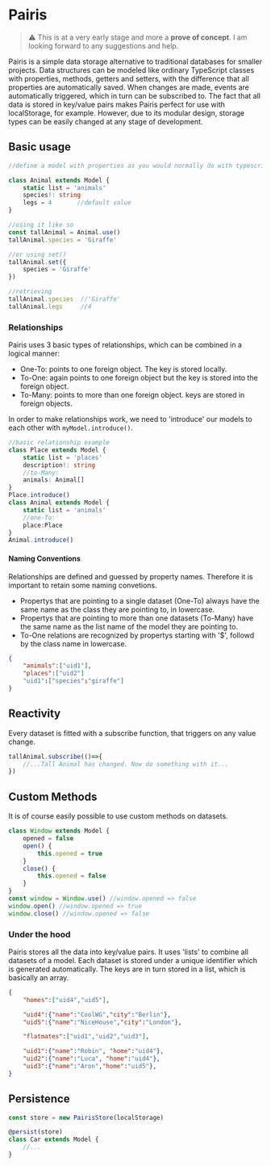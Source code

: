 # Pairis
<!-- Pairis is a simple alternative for using databases and ORMs in small-scale projects. It allows you to define models via TypeScript classes. All the data is stored into key:value pairs. This makes Pairis benificial to use it together with key:value  -->

> :warning: This is at a very early stage and more a **prove of concept**. I am looking forward to any suggestions and help.

Pairis is a simple data storage alternative to traditional databases for smaller projects. Data structures can be modeled like ordinary TypeScript classes with properties, methods, getters and setters, with the difference that all properties are automatically saved. When changes are made, events are automatically triggered, which in turn can be subscribed to. The fact that all data is stored in key/value pairs makes Pairis perfect for use with localStorage, for example. However, due to its modular design, storage types can be easily changed at any stage of development.

## Basic usage
```ts
//define a model with properties as you would normally do with typescript

class Animal extends Model {
    static list = 'animals'
    species!: string
    legs = 4       //default value
}

//using it like so
const tallAnimal = Animal.use()
tallAnimal.species = 'Giraffe'

//or using set()
tallAnimal.set({
    species = 'Giraffe'
})

//retrieving
tallAnimal.species  //'Giraffe'
tallAnimal.legs     //4
```

### Relationships
Pairis uses 3 basic types of relationships, which can be combined in a logical manner:
- One-To: points to one foreign object. The key is stored locally.
- To-One: again points to one foreign object but the key is stored into the foreign object.
- To-Many: points to more than one foreign object. keys are stored in foreign objects.

In order to make relationships work, we need to 'introduce' our models to each other with `myModel.introduce()`.

```ts
//basic relationship example
class Place extends Model {
    static list = 'places'
    description!: string
    //to-Many:
    animals: Animal[]
}
Place.introduce()
class Animal extends Model {
    static list = 'animals'
    //one-To:
    place:Place
}
Animal.introduce()
```
#### Naming Conventions

Relationships are defined and guessed by property names. Therefore it is important to retain some naming convetions.

- Propertys that are pointing to a single dataset (One-To) always have the same name as the class they are pointing to, in lowercase.
- Propertys that are pointing to more than one datasets (To-Many) have the same name as the list name of the model they are pointing to.
- To-One relations are recognized by propertys starting with '$', followd by the class name in lowercase.


```JSON
{
    "animals":["uid1"],
    "places":["uid2"]
    "uid1":["species":"giraffe"]
}
```


## Reactivity
Every dataset is fitted with a subscribe function, that triggers on any value change.
```ts
tallAnimal.subscribe(()=>{
    //...Tall Animal has changed. Now do something with it...
})
```

## Custom Methods
It is of course easily possible to use custom methods on datasets.
```ts
class Window extends Model {
    opened = false
    open() {
        this.opened = true
    }
    close() {
        this.opened = false
    }
}
const window = Window.use() //window.opened => false
window.open() //window.opened => true
window.close() //window.opened => false
```


### Under the hood
Pairis stores all the data into key/value pairs. It uses 'lists' to combine all datasets of a model. Each dataset is stored under a unique identifier which is generated automatically. The keys are in turn stored in a list, which is basically an array.

```JSON
{
    "homes":["uid4","uid5"],

    "uid4":{"name":"CoolWG","city":"Berlin"},
    "uid5":{"name":"NiceHouse","city":"London"},

    "flatmates":["uid1","uid2","uid3"],

    "uid1":{"name":"Robin", "home":"uid4"},
    "uid2":{"name":"Luca", "home":"uid4"},
    "uid3":{"name":"Aron","home":"uid5"},
}

```


## Persistence

```ts
const store = new PairisStore(localStorage)

@persist(store)
class Car extends Model {
    //...
}
```
<!-- ## Decorators [pending]
If you want to keep your model clean, you can use Class Decorators instead of static proerties.
```ts
@list('plants')
@store(store)
@singular('plnt')
@plural('plnts')
class Plant extends Model {
    //...
}
```

## Extending Pairis
... -->